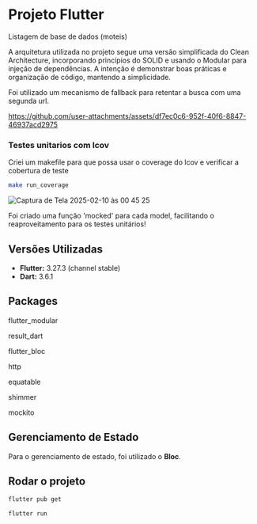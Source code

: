 # Projeto Flutter

Listagem de base de dados (moteis)

A arquitetura utilizada no projeto segue uma versão simplificada do Clean Architecture, incorporando princípios do SOLID e usando o Modular para injeção de dependências. A intenção é demonstrar boas práticas e organização de código, mantendo a simplicidade.

Foi utilizado um mecanismo de fallback para retentar a busca com uma segunda url.

https://github.com/user-attachments/assets/df7ec0c6-952f-40f6-8847-46937acd2975

### Testes unitarios com lcov

Criei um makefile para que possa usar o coverage do lcov e verificar a cobertura de teste
```sh
make run_coverage
```

![Captura de Tela 2025-02-10 às 00 45 25](https://github.com/user-attachments/assets/9fc44cfb-2709-4afa-9b97-c5e6838725fe)

Foi criado uma função 'mocked' para cada model, facilitando o reaproveitamento para os testes unitários!

## Versões Utilizadas

- **Flutter:** 3.27.3 (channel stable)
- **Dart:** 3.6.1

## Packages
flutter_modular

result_dart

flutter_bloc

http

equatable

shimmer

mockito

## Gerenciamento de Estado

Para o gerenciamento de estado, foi utilizado o **Bloc**.

## Rodar o projeto

```sh
flutter pub get

flutter run
